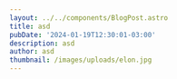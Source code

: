 ```yaml
---
layout: ../../components/BlogPost.astro
title: asd
pubDate: '2024-01-19T12:30:01-03:00'
description: asd
author: asd
thumbnail: /images/uploads/elon.jpg
---
```


